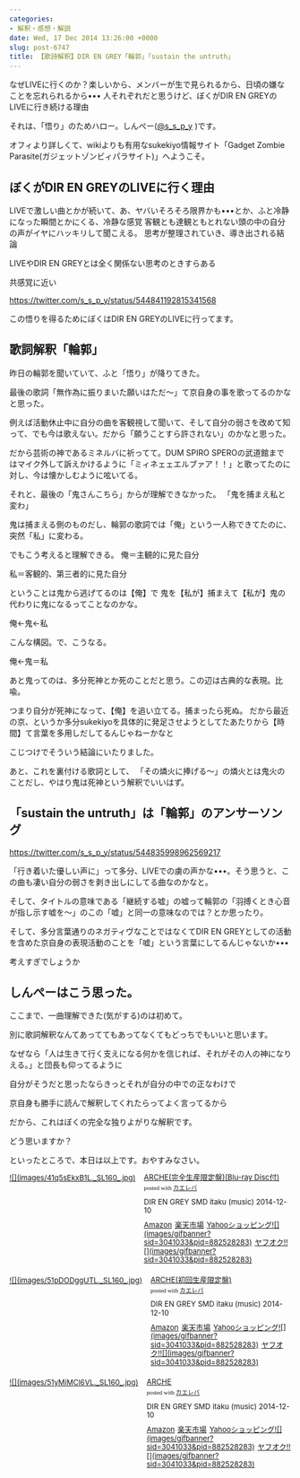 ```yaml
---
categories:
- 解釈・感想・解説
date: Wed, 17 Dec 2014 13:26:00 +0000
slug: post-6747
title: 【歌詩解釈】DIR EN GREY「輪郭」「sustain the untruth」
---
```


なぜLIVEに行くのか？楽しいから、メンバーが生で見られるから、日頃の嫌なことを忘れられるから•••
人それぞれだと思うけど、ぼくがDIR EN GREYのLIVEに行き続ける理由

それは、「悟り」のため<!--more-->ハロー。しんぺー(<a href="https://twitter.com/s_s_p_y" target="_blank" rel="noopener noreferrer">@s_s_p_y</a> )です。

オフィより詳しくて、wikiよりも有用なsukekiyo情報サイト「Gadget Zombie Parasite(ガジェットゾンビィパラサイト)」へようこそ。


<h2>ぼくがDIR EN GREYのLIVEに行く理由</h2>

LIVEで激しい曲とかが続いて、あ、ヤバいそろそろ限界かも•••とか、ふと冷静になった瞬間とかにくる、冷静な感覚
客観とも達観ともとれない頭の中の自分の声がイヤにハッキリして聞こえる。
思考が整理されていき、導き出される結論

LIVEやDIR EN GREYとは全く関係ない思考のときすらある

共感覚に近い

https://twitter.com/s_s_p_y/status/544841192815341568


この悟りを得るためにぼくはDIR EN GREYのLIVEに行ってます。


<h2>歌詞解釈「輪郭」</h2>

昨日の輪郭を聞いていて、ふと「悟り」が降りてきた。

最後の歌詞「無作為に振りまいた願いはただ〜」て京自身の事を歌ってるのかなと思った。

例えば活動休止中に自分の曲を客観視して聞いて、そして自分の弱さを改めて知って、でも今は歌えない。だから「願うことすら許されない」のかなと思った。

だから芸術の神であるミネルバに祈ってて。DUM SPIRO SPEROの武道館まではマイク外して訴えかけるように「ミィネェェエルブァア！！」と歌ってたのに対し、今は懐かしむように呟いてる。


それと、最後の「鬼さんこちら」からが理解できなかった。
「鬼を捕まえ私と変わ」

鬼は捕まえる側のものだし、輪郭の歌詞では「俺」という一人称できてたのに、突然「私」に変わる。

でもこう考えると理解できる。
俺＝主観的に見た自分

私＝客観的、第三者的に見た自分

ということは鬼から逃げてるのは【俺】で
鬼を【私が】捕まえて【私が】鬼の代わりに鬼になるってことなのかな。

俺←鬼←私

こんな構図。で、こうなる。

俺←鬼＝私


あと鬼ってのは、多分死神とか死のことだと思う。この辺は古典的な表現。比喩。

つまり自分が死神になって、【俺】を追い立てる。捕まったら死ぬ。
だから最近の京、というか多分sukekiyoを具体的に発足させようとしてたあたりから【時間】て言葉を多用しだしてるんじゃねーかなと

こじつけでそういう結論にいたりました。


あと、これを裏付ける歌詞として、
「その燐火に捧げる〜」の燐火とは鬼火のことだし、やはり鬼は死神という解釈でいいはず。


<h2>「sustain the untruth」は「輪郭」のアンサーソング</h2>

https://twitter.com/s_s_p_y/status/544835998962569217


「行き着いた優しい声に」って多分、LIVEでの虜の声かな•••。そう思うと、この曲も凄い自分の弱さを剥き出しにしてる曲なのかなと。


そして、タイトルの意味である「継続する嘘」の嘘って輪郭の「羽搏くとき心音が指し示す嘘を〜」のこの「嘘」と同一の意味なのでは？とか思ったり。

そして、多分言葉通りのネガティヴなことではなくてDIR EN GREYとしての活動を含めた京自身の表現活動のことを「嘘」という言葉にしてるんじゃないか•••

考えすぎでしょうか


<h2>しんぺーはこう思った。</h2>

ここまで、一曲理解できた(気がする)のは初めて。

別に歌詞解釈なんてあっててもあってなくてもどっちでもいいと思います。

なぜなら「人は生きて行く支えになる何かを信じれば、それがその人の神になりえる。」と団長も仰ってるように

自分がそうだと思ったならきっとそれが自分の中での正なわけで

京自身も勝手に読んで解釈してくれたらってよく言ってるから

だから、これはぼくの完全な独りよがりな解釈です。

どう思いますか？

といったところで、本日は以上です。おやすみなさい。


<div class="kaerebalink-box" style="text-align:left;padding-bottom:20px;font-size:small;/zoom: 1;overflow: hidden;"><div class="kaerebalink-image" style="float:left;margin:0 15px 10px 0;"><a href="http://www.amazon.co.jp/exec/obidos/ASIN/B00N81CF06/warawareotoko-22/ref=nosim/" rel="nofollow noopener noreferrer" target="_blank">![](images/41q5sEkxB1L._SL160_.jpg)</a></div><div class="kaerebalink-info" style="line-height:120%;/zoom: 1;overflow: hidden;"><div class="kaerebalink-name" style="margin-bottom:10px;line-height:120%"><a href="http://www.amazon.co.jp/exec/obidos/ASIN/B00N81CF06/warawareotoko-22/ref=nosim/" rel="nofollow noopener noreferrer" target="_blank">ARCHE(完全生産限定盤)(Blu-ray Disc付)</a><div class="kaerebalink-powered-date" style="font-size:8pt;margin-top:5px;font-family:verdana;line-height:120%">posted with <a href="http://kaereba.com" rel="nofollow noopener noreferrer" target="_blank">カエレバ</a></div></div><div class="kaerebalink-detail" style="margin-bottom:5px;">DIR EN GREY SMD itaku (music) 2014-12-10    </div><div class="kaerebalink-link1" style="margin-top:10px;"><div class="shoplinkamazon" style="display:inline;margin-right:5px"><a href="http://www.amazon.co.jp/gp/search?keywords=ARCHE&__mk_ja_JP=%83J%83%5E%83J%83i&tag=warawareotoko-22" rel="nofollow noopener noreferrer" target="_blank" title="アマゾン">Amazon</a></div><div class="shoplinkrakuten" style="display:inline;margin-right:5px"><a href="http://hb.afl.rakuten.co.jp/hgc/0f6e221b.2eb9748a.0f6e221c.35cc1e84/?pc=http%3A%2F%2Fsearch.rakuten.co.jp%2Fsearch%2Fmall%2FARCHE%2F-%2Ff.1-p.1-s.1-sf.0-st.A-v.2%3Fx%3D0%26scid%3Daf_ich_link_urltxt%26m%3Dhttp%3A%2F%2Fm.rakuten.co.jp%2F" rel="nofollow noopener noreferrer" target="_blank" title="楽天市場">楽天市場</a></div><div class="shoplinkyahoo" style="display:inline;margin-right:5px"><a href="http://ck.jp.ap.valuecommerce.com/servlet/referral?sid=3041033&pid=882528283&vc_url=http%3A%2F%2Fshopping.search.yahoo.co.jp%2Fsearch%3FuIv%3Don%26ei%3DUTF-8%26tab_ex%3Dcommerce%26slider%3D0%26va%3DARCHE" rel="nofollow noopener noreferrer" target="_blank" title="Yahooショッピング">Yahooショッピング![](images/gifbanner?sid=3041033&pid=882528283)</a></div><div class="shoplinkyahooAuc" style="display:inline;margin-right:5px"><a href="http://ck.jp.ap.valuecommerce.com/servlet/referral?sid=3041033&pid=882528283&vc_url=http%3A%2F%2Fauctions.search.yahoo.co.jp%2Fsearch%3Fvo%3D%26ve%3D%26auccat%3D0%26aucminprice%3D%26aucmaxprice%3D%26aucmin_bidorbuy_price%3D%26aucmax_bidorbuy_price%3D%26loc_cd%3D0%26abatch%3D0%26istatus%3D0%26filtered%3D1%26ei%3DUTF-8%26tab_ex%3Dcommerce%26va%3DARCHE" rel="nofollow noopener noreferrer" target="_blank" title="ヤフオク!">ヤフオク!![](images/gifbanner?sid=3041033&pid=882528283)</a></div></div></div><div class="booklink-footer" style="clear: left"></div></div>


<div class="kaerebalink-box" style="text-align:left;padding-bottom:20px;font-size:small;/zoom: 1;overflow: hidden;"><div class="kaerebalink-image" style="float:left;margin:0 15px 10px 0;"><a href="http://www.amazon.co.jp/exec/obidos/ASIN/B00N81CGKK/warawareotoko-22/ref=nosim/" rel="nofollow noopener noreferrer" target="_blank">![](images/51pDODggUTL._SL160_.jpg)</a></div><div class="kaerebalink-info" style="line-height:120%;/zoom: 1;overflow: hidden;"><div class="kaerebalink-name" style="margin-bottom:10px;line-height:120%"><a href="http://www.amazon.co.jp/exec/obidos/ASIN/B00N81CGKK/warawareotoko-22/ref=nosim/" rel="nofollow noopener noreferrer" target="_blank">ARCHE(初回生産限定盤)</a><div class="kaerebalink-powered-date" style="font-size:8pt;margin-top:5px;font-family:verdana;line-height:120%">posted with <a href="http://kaereba.com" rel="nofollow noopener noreferrer" target="_blank">カエレバ</a></div></div><div class="kaerebalink-detail" style="margin-bottom:5px;">DIR EN GREY SMD itaku (music) 2014-12-10    </div><div class="kaerebalink-link1" style="margin-top:10px;"><div class="shoplinkamazon" style="display:inline;margin-right:5px"><a href="http://www.amazon.co.jp/gp/search?keywords=ARCHE&__mk_ja_JP=%83J%83%5E%83J%83i&tag=warawareotoko-22" rel="nofollow noopener noreferrer" target="_blank" title="アマゾン">Amazon</a></div><div class="shoplinkrakuten" style="display:inline;margin-right:5px"><a href="http://hb.afl.rakuten.co.jp/hgc/0f6e221b.2eb9748a.0f6e221c.35cc1e84/?pc=http%3A%2F%2Fsearch.rakuten.co.jp%2Fsearch%2Fmall%2FARCHE%2F-%2Ff.1-p.1-s.1-sf.0-st.A-v.2%3Fx%3D0%26scid%3Daf_ich_link_urltxt%26m%3Dhttp%3A%2F%2Fm.rakuten.co.jp%2F" rel="nofollow noopener noreferrer" target="_blank" title="楽天市場">楽天市場</a></div><div class="shoplinkyahoo" style="display:inline;margin-right:5px"><a href="http://ck.jp.ap.valuecommerce.com/servlet/referral?sid=3041033&pid=882528283&vc_url=http%3A%2F%2Fshopping.search.yahoo.co.jp%2Fsearch%3FuIv%3Don%26ei%3DUTF-8%26tab_ex%3Dcommerce%26slider%3D0%26va%3DARCHE" rel="nofollow noopener noreferrer" target="_blank" title="Yahooショッピング">Yahooショッピング![](images/gifbanner?sid=3041033&pid=882528283)</a></div><div class="shoplinkyahooAuc" style="display:inline;margin-right:5px"><a href="http://ck.jp.ap.valuecommerce.com/servlet/referral?sid=3041033&pid=882528283&vc_url=http%3A%2F%2Fauctions.search.yahoo.co.jp%2Fsearch%3Fvo%3D%26ve%3D%26auccat%3D0%26aucminprice%3D%26aucmaxprice%3D%26aucmin_bidorbuy_price%3D%26aucmax_bidorbuy_price%3D%26loc_cd%3D0%26abatch%3D0%26istatus%3D0%26filtered%3D1%26ei%3DUTF-8%26tab_ex%3Dcommerce%26va%3DARCHE" rel="nofollow noopener noreferrer" target="_blank" title="ヤフオク!">ヤフオク!![](images/gifbanner?sid=3041033&pid=882528283)</a></div></div></div><div class="booklink-footer" style="clear: left"></div></div>


<div class="kaerebalink-box" style="text-align:left;padding-bottom:20px;font-size:small;/zoom: 1;overflow: hidden;"><div class="kaerebalink-image" style="float:left;margin:0 15px 10px 0;"><a href="http://www.amazon.co.jp/exec/obidos/ASIN/B00N81CGM8/warawareotoko-22/ref=nosim/" rel="nofollow noopener noreferrer" target="_blank">![](images/51yMiMCl6VL._SL160_.jpg)</a></div><div class="kaerebalink-info" style="line-height:120%;/zoom: 1;overflow: hidden;"><div class="kaerebalink-name" style="margin-bottom:10px;line-height:120%"><a href="http://www.amazon.co.jp/exec/obidos/ASIN/B00N81CGM8/warawareotoko-22/ref=nosim/" rel="nofollow noopener noreferrer" target="_blank">ARCHE</a><div class="kaerebalink-powered-date" style="font-size:8pt;margin-top:5px;font-family:verdana;line-height:120%">posted with <a href="http://kaereba.com" rel="nofollow noopener noreferrer" target="_blank">カエレバ</a></div></div><div class="kaerebalink-detail" style="margin-bottom:5px;">DIR EN GREY SMD itaku (music) 2014-12-10    </div><div class="kaerebalink-link1" style="margin-top:10px;"><div class="shoplinkamazon" style="display:inline;margin-right:5px"><a href="http://www.amazon.co.jp/gp/search?keywords=ARCHE&__mk_ja_JP=%83J%83%5E%83J%83i&tag=warawareotoko-22" rel="nofollow noopener noreferrer" target="_blank" title="アマゾン">Amazon</a></div><div class="shoplinkrakuten" style="display:inline;margin-right:5px"><a href="http://hb.afl.rakuten.co.jp/hgc/0f6e221b.2eb9748a.0f6e221c.35cc1e84/?pc=http%3A%2F%2Fsearch.rakuten.co.jp%2Fsearch%2Fmall%2FARCHE%2F-%2Ff.1-p.1-s.1-sf.0-st.A-v.2%3Fx%3D0%26scid%3Daf_ich_link_urltxt%26m%3Dhttp%3A%2F%2Fm.rakuten.co.jp%2F" rel="nofollow noopener noreferrer" target="_blank" title="楽天市場">楽天市場</a></div><div class="shoplinkyahoo" style="display:inline;margin-right:5px"><a href="http://ck.jp.ap.valuecommerce.com/servlet/referral?sid=3041033&pid=882528283&vc_url=http%3A%2F%2Fshopping.search.yahoo.co.jp%2Fsearch%3FuIv%3Don%26ei%3DUTF-8%26tab_ex%3Dcommerce%26slider%3D0%26va%3DARCHE" rel="nofollow noopener noreferrer" target="_blank" title="Yahooショッピング">Yahooショッピング![](images/gifbanner?sid=3041033&pid=882528283)</a></div><div class="shoplinkyahooAuc" style="display:inline;margin-right:5px"><a href="http://ck.jp.ap.valuecommerce.com/servlet/referral?sid=3041033&pid=882528283&vc_url=http%3A%2F%2Fauctions.search.yahoo.co.jp%2Fsearch%3Fvo%3D%26ve%3D%26auccat%3D0%26aucminprice%3D%26aucmaxprice%3D%26aucmin_bidorbuy_price%3D%26aucmax_bidorbuy_price%3D%26loc_cd%3D0%26abatch%3D0%26istatus%3D0%26filtered%3D1%26ei%3DUTF-8%26tab_ex%3Dcommerce%26va%3DARCHE" rel="nofollow noopener noreferrer" target="_blank" title="ヤフオク!">ヤフオク!![](images/gifbanner?sid=3041033&pid=882528283)</a></div></div></div><div class="booklink-footer" style="clear: left"></div></div>
